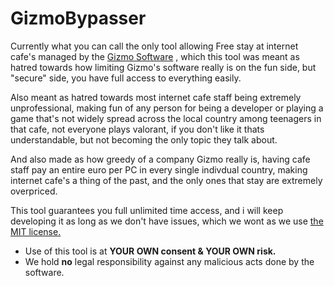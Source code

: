 # GizmoBypasser
Currently what you can call the only tool allowing Free stay at internet cafe's managed by the [Gizmo Software](https://www.gizmopowered.net/) ,
which this tool was meant as hatred towards how limiting Gizmo's software really is on the fun side, but "secure" side, you have full access to everything easily.

Also meant as hatred towards most internet cafe staff being extremely unprofessional, making fun of any person for being a developer or playing a game that's not 
widely spread across the local country among teenagers in that cafe, not everyone plays valorant, if you don't like it thats understandable, but not becoming
the only topic they talk about.

And also made as how greedy of a company Gizmo really is, having cafe staff pay an entire euro per PC in every single indivdual country,
making internet cafe's a thing of the past, and the only ones that stay are extremely overpriced.

This tool guarantees you full unlimited time access, and i will keep developing it as long as we don't have issues,
which we wont as we use [the MIT license.](https://choosealicense.com/licenses/mit/)



- Use of this tool is at **YOUR OWN consent & YOUR OWN risk.**
- We hold **no** legal responsibility against any malicious acts done by the software.
